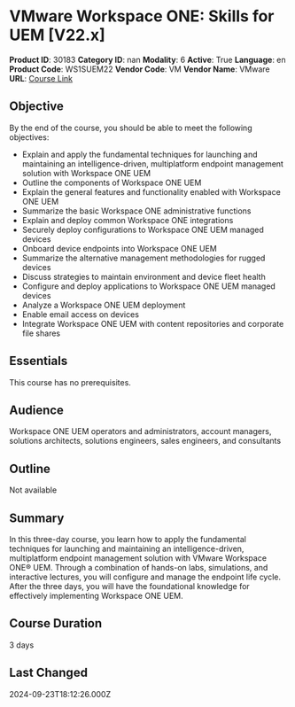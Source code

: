 # VMware Workspace ONE: Skills for UEM [V22.x]

**Product ID**: 30183
**Category ID**: nan
**Modality**: 6
**Active**: True
**Language**: en
**Product Code**: WS1SUEM22
**Vendor Code**: VM
**Vendor Name**: VMware
**URL**: [Course Link](https://www.fastlaneus.com/course/vmware-ws1suem22)

## Objective
By the end of the course, you should be able to meet the following objectives:


- Explain and apply the fundamental techniques for launching and maintaining an intelligence-driven, multiplatform endpoint management solution with Workspace ONE UEM
- Outline the components of Workspace ONE UEM
- Explain the general features and functionality enabled with Workspace ONE UEM
- Summarize the basic Workspace ONE administrative functions
- Explain and deploy common Workspace ONE integrations
- Securely deploy configurations to Workspace ONE UEM managed devices
- Onboard device endpoints into Workspace ONE UEM
- Summarize the alternative management methodologies for rugged devices
- Discuss strategies to maintain environment and device fleet health
- Configure and deploy applications to Workspace ONE UEM managed devices
- Analyze a Workspace ONE UEM deployment
- Enable email access on devices
- Integrate Workspace ONE UEM with content repositories and corporate file shares

## Essentials
This course has no prerequisites.

## Audience
Workspace ONE UEM operators and administrators, account managers, solutions architects, solutions engineers, sales engineers, and consultants

## Outline
Not available

## Summary
In this three-day course, you learn how to apply the fundamental techniques for launching and maintaining an intelligence-driven, multiplatform endpoint management solution with VMware Workspace ONE® UEM. Through a combination of hands-on labs, simulations, and interactive lectures, you will configure and manage the endpoint life cycle. After the three days, you will have the foundational knowledge for effectively implementing Workspace ONE UEM.

## Course Duration
3 days

## Last Changed
2024-09-23T18:12:26.000Z
